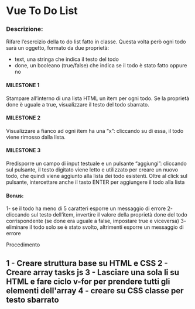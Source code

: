Vue To Do List
===
### Descrizione:
Rifare l’esercizio della to do list fatto in classe.
Questa volta però ogni todo sarà un oggetto, formato da due proprietà:
- text, una stringa che indica il testo del todo
- done, un booleano (true/false) che indica se il todo è stato fatto oppure no

#### MILESTONE 1
Stampare all’interno di una lista HTML un item per ogni todo.
Se la proprietà done è uguale a true, visualizzare il testo del todo sbarrato.

#### MILESTONE 2
Visualizzare a fianco ad ogni item ha una “x”: cliccando su di essa, il todo viene rimosso dalla lista.

#### MILESTONE 3
Predisporre un campo di input testuale e un pulsante “aggiungi”: cliccando sul pulsante, il testo digitato viene letto e utilizzato per creare un nuovo todo, che quindi viene aggiunto alla lista dei todo esistenti.
Oltre al click sul pulsante, intercettare anche il tasto ENTER per aggiungere il todo alla lista

#### Bonus:
1- se il todo ha meno di 5 caratteri esporre un messaggio di errore
2- cliccando sul testo dell’item, invertire il valore della proprietà done del todo corrispondente (se done era uguale a false, impostare true e viceversa)
3- eliminare il todo solo se è stato svolto, altrimenti esporre un messaggio di errore


Procedimento

1 - Creare struttura base su HTML e CSS
2 - Creare array tasks js
3 - Lasciare una sola li su HTML e fare ciclo v-for per prendere tutti gli elementi dell'array
4 - creare su CSS classe per testo sbarrato
-
